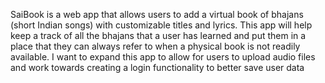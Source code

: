 SaiBook is a web app that allows users to add a virtual book of bhajans (short Indian songs) with customizable titles and lyrics. This app will help keep a track of all the bhajans that a user has learned and put them in a place that they can always refer to when a physical book is not readily available. I want to expand this app to allow for users to upload audio files and work towards creating a login functionality to better save user data
